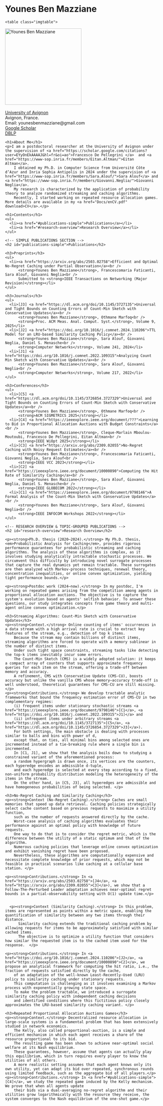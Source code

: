<!DOCTYPE html PUBLIC "-//W3C//DTD XHTML 1.1//EN"
  "http://www.w3.org/TR/xhtml11/DTD/xhtml11.dtd">
<html xmlns="http://www.w3.org/1999/xhtml" xml:lang="en">
<head>
  <meta name="generator" content="Bluefish 2.2.12rc2" />
  <meta http-equiv="Content-Type" content="text/html;charset=utf-8" />
  <link rel="stylesheet" href="jemdoc.css" type="text/css" />
  <title>Younes Ben Mazziane</title>
</head>
<body>
  <div id="layout-content">
    <div id="toptitle">
      <h1>Younes Ben Mazziane</h1>
    </div>

    <table class="imgtable">
  <tr>
    <td>
      <img src="Photos/Younes_picture.jpg" alt="Younes Ben Mazziane" width="250px" />&nbsp;
    </td>
    <td align="left">
      <p><a href="https://lia.univ-avignon.fr/">University of Avignon</a><br />
        Avignon, France.<br />
        Email: younesbenmazziane@gmail.com<br />
        <a href="https://scholar.google.com/citations?user=lGi6uH0AAAAJ&hl=en">Google Scholar</a><br />
        <a href="https://dblp.org/pid/317/4857.html">DBLP</a>
      </p>
    </td>
  </tr>
</table>

    <h1>About Me</h1>
    <p>I am a postdoctoral researcher at the University of Avignon under the supervision of <a href="https://scholar.google.com/citations?user=EYyOnEkAAAAJ&hl=fr&oi=ao">Francesco De Pellegrini </a>  and <a href="https://www-sop.inria.fr/members/Eitan.Altman/">Eitan Altman</a>.
        I obtained my Ph.D. in Computer Science from Université Côte d’Azur and Inria Sophia Antipolis in 2024 under the supervision of <a href="https://www-sop.inria.fr/members/Sara.Alouf/">Sara Alouf</a> and <a href="https://www-sop.inria.fr/members/Giovanni.Neglia/">Giovanni Neglia</a>.
        My research is characterized by the application of probability theory to analyze randomized streaming and caching algorithms.
        Recently, I started working on repeated resource allocation games. More details are available in my <a href="Docs/enCV.pdf" download>CV</a>.</p>

    <h1>Contents</h1>
    <ul>
      <li><a href="#publications-simple">Publications</a></li>
      <li><a href="#research-overview">Research Overview</a></li>
    </ul>

    <!-- SIMPLE PUBLICATIONS SECTION -->
    <h2 id="publications-simple">Publications</h2>

    <h3>Preprints</h3>
    <ul>
      <li><a href="https://arxiv.org/abs/2503.02758">Efficient and Optimal No-Regret Caching under Partial Observation</a><br />
          <strong>Younes Ben Mazziane</strong>, Francescomaria Faticanti, Sara Alouf, Giovanni Neglia<br />
          Submitted to <strong>IEEE Transactions on Networking (Major Revision)</strong></li>
    </ul>

    <h3>Journals</h3>
    <ul>
      <li>[J3] <a href="https://dl.acm.org/doi/10.1145/3727135">Universal and Tight Bounds on Counting Errors of Count-Min Sketch with Conservative Updates</a><br />
          <strong>Younes Ben Mazziane</strong>, Othmane Marfoq<br />
          <strong>Proc. ACM Meas. Anal. Comput. Syst.</strong>, Volume 9, 2025</li>
      <li>[J2] <a href="https://doi.org/10.1016/j.comnet.2024.110206">TTL Model for an LRU-based Similarity Caching Policy</a><br />
          <strong>Younes Ben Mazziane</strong>, Sara Alouf, Giovanni Neglia, Daniel S. Menasche<br />
          <strong>Computer Networks</strong>, Volume 241, 2024</li>
      <li>[J1] <a href="https://doi.org/10.1016/j.comnet.2022.109315">Analyzing Count Min Sketch with Conservative Updates</a><br />
          <strong>Younes Ben Mazziane</strong>, Sara Alouf, Giovanni Neglia<br />
          <strong>Computer Networks</strong>, Volume 217, 2022</li>
    </ul>

    <h3>Conferences</h3>
    <ul>
      <li>[C5] <a href="https://dl.acm.org/doi/10.1145/3726854.3727329">Universal and Tight Bounds on Counting Errors of Count-Min Sketch with Conservative Updates</a><br />
          <strong>Younes Ben Mazziane</strong>, Othmane Marfoq<br />
          <strong>ACM SIGMETRICS 2025</strong></li>
      <li>[C4] <a href="https://ieeexplore.ieee.org/document/???">Learning to Bid in Proportional Allocation Auctions with Budget Constraints</a><br />
          <strong>Younes Ben Mazziane</strong>, Cleque-Marlain Mboulou-Moutoubi, Francesco De Pellegrini, Eitan Altman<br />
          <strong>IEEE WiOpt 2025</strong></li>
      <li>[C3] <a href="https://arxiv.org/abs/2309.02055">No-Regret Caching with Noisy Request Estimates</a><br />
          <strong>Younes Ben Mazziane</strong>, Francescomaria Faticanti, Giovanni Neglia, Sara Alouf<br />
          <strong>IEEE VCC 2023</strong></li>
      <li>[C2] <a href="https://ieeexplore.ieee.org/document/10000890">Computing the Hit Rate of Similarity Caching</a><br />
          <strong>Younes Ben Mazziane</strong>, Sara Alouf, Giovanni Neglia, Daniel S. Menasche<br />
          <strong>IEEE GLOBECOM 2022</strong></li>
      <li>[C1] <a href="https://ieeexplore.ieee.org/document/9798146">A Formal Analysis of the Count-Min Sketch with Conservative Updates</a><br />
          <strong>Younes Ben Mazziane</strong>, Sara Alouf, Giovanni Neglia<br />
          <strong>IEEE INFOCOM Workshops 2022</strong></li>
    </ul>

    <!-- RESEARCH OVERVIEW & TOPIC-GROUPED PUBLICATIONS -->
    <h2 id="research-overview">Research Overview</h2>

    <p><strong>Ph.D. thesis (2020–2024).</strong> My Ph.D. thesis, <em>Probabilistic Analysis for Caching</em>, provides rigorous performance guarantees for probabilistic streaming and caching algorithms. The analysis of these algorithms is complex, as it involves studying analytically intractable stochastic processes. We circumvent this difficulty by introducing novel surrogate processes that capture the real dynamics yet remain tractable. These surrogates are then analyzed with Markov-process techniques, renewal theory, concentration inequalities, or online convex optimization, yielding tight performance bounds.</p>

    <p><strong>Postdoc work (2024–now).</strong> In my postdoc, I'm working on repeated games arising from the competition among agents in proportional allocation auctions. The objective is to capture the system's evolution based on agents' selfish behavior. To answer these questions, our study integrates concepts from game theory and multi-agent online convex optimization.</p>

    <h3>Streaming Algorithms: Count-Min Sketch with Conservative Updates</h3>
    <p><strong>Context.</strong> Online counting of items' occurrences in a data stream with a high arrival rate is crucial to extract key features of the stream, e.g., detection of top k items.
        Because the stream may contain billions of distinct items, streaming algorithms are forced to operate with a memory sublinear in the number of distinct items.
        Under such tight space constraints, streaming tasks like detecting the top-k items inevitably incur some errors.
        The Count-Min Sketch (CMS) is a widely adopted solution: it keeps a compact array of counters that supports approximate frequency queries for each item on the stream, offering a trade-off between memory and accuracy.
        A refinement, CMS with Conservative Update (CMS-CU), boosts accuracy but unlike the vanilla CMS whose memory–accuracy trade-off is well understood, theoretical guarantees for CMS-CU are still missing.</p>
    <p><strong>Contributions.</strong> We develop tractable analytic frameworks that bound the frequency estimation error of CMS-CU in two complementary regimes:
        (i) frequent items under stationary stochastic streams <a href="https://ieeexplore.ieee.org/document/9798146">[C1</a>, <a href="https://doi.org/10.1016/j.comnet.2022.109315">J1]</a> and
        (ii) infrequent items under arbitrary streams <a href="https://dl.acm.org/doi/10.1145/3727135">[C5</a>, <a href="https://dl.acm.org/doi/10.1145/3726854.3727329">J3]</a>).
        For both settings, the main obstacle is dealing with processes similar to balls and bins with power of d,
        except that, on ties, all minimal bins among selected ones are incremented instead of a tie-breaking rule where a single bin is incremented.
        In [C1, J1], we show that the analysis boils down to studying a constrained variant of the aforementioned process:
        a random hypergraph is drawn once, its vertices are the counters, each hyperedge encodes an admissible d-tuple,
        and each hyperedge is selected at every step according to a fixed, non-uniform probability distribution modeling the heterogeneity of the items in the stream.
        On the other hand, in [C5, J3], all hyperedges are admissible and have homogeneous probabilities of being selected. </p>

    <h3>No-Regret Caching and Similarity Caching</h3>
    <p><strong>Context (No-Regret Caching).</strong> Caches are small memories that speed up data retrieval. Caching policies strategically select cache content based on previous requests to maximize a utility function,
        such as the number of requests answered directly by the cache.
        Worst-case analysis of caching algorithms evaluates their performance against an optimal policy with knowledge of future requests.
        One way to do that is to consider the regret metric, which is the difference between the utility of a static optimum and that of the algorithm.
        Numerous caching policies that leverage online convex optimization and exhibit vanishing regret have been proposed.
        Nevertheless, these algorithms are computationally expensive and necessitate complete knowledge of prior requests, which may not be feasible in practical scenarios like caching at a cellular base station. </p>

    <p><strong>Contributions.</strong> In <a href="https://arxiv.org/abs/2503.02758">[J4</a>, <a href="https://arxiv.org/abs/2309.02055">C3]</a>), we show that a Follow-The-Perturbed Leader adaptation achieves near-optimal regret bounds in a partial-observability setting with O(1) update time.</p>


      <p><strong>Context (Similarity Caching).</strong> In this problem, items are represented as points within a metric space, enabling the quantification of similarity between any two items through their distance.
          Similarity caching extends the traditional caching problem by allowing requests for items to be approximately satisfied with similar cached items.
          The objective is to optimize a utility function that considers how similar the requested item is to the cached item used for the response.  </p>

    <p><strong>Contributions.</strong> In <a href="https://doi.org/10.1016/j.comnet.2024.110206">[J2</a>, <a href="https://ieeexplore.ieee.org/document/10000890">C2]</a>, we propose an analytical framework for computing the hit ratio, i.e., the fraction of requests satisfied directly by the cache,
        of an adaptation of the well-known Least-Recently-Used (LRU) policy to similarity caching under stationary requests.
        This computation is challenging as it involves examining a Markov process with exponentially growing state space.
        To make the problem tractable, we introduced a surrogate similarity caching policy with independent caching decisions
        and identified conditions where this fictitious policy closely approximates the LRU-based similarity caching variant. </p>

    <h3>Repeated Proportional Allocation Auctions Games</h3>
    <p><strong>Context.</strong> Decentralized resource allocation in large-scale systems is a fundamental problem that has been extensively studied in network economics.
        The Kelly, also called proportional-auction, is a simple and efficient mechanism in which each agent receives a share of the resource proportional to its bid.
        The resulting game has been shown to achieve near-optimal social welfare at its Nash equilibrium.
        These guarantees, however, assume that agents can actually play this equilibrium, which in turn requires every player to know the utilities of all others.
        A more realistic setting assumes that each agent knows only its own utility, yet can adapt its bid over repeated, synchronous rounds using limited feedback, such as the aggregate bid of all players.</p>
    <p><strong>Contributions.</strong> In <a href="#publications-simple">[C4]</a>, we study the repeated game induced by the Kelly mechanism. We prove that when all agents update
        their bids via a dual-averaging no-regret algorithm and their utilities grow logarithmically with the resource they receive, the system converges to the Nash equilibrium of the one-shot game.</p>

  </div>
</body>
</html>
